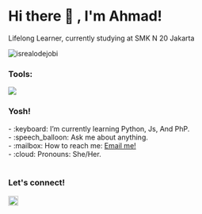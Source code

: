 # <summary><strong>Hi there :wave: , I'm Ahmad!</strong></summary>
Lifelong Learner, currently studying at SMK N 20 Jakarta
<p align="left"> <img src="https://komarev.com/ghpvc/?username=goonesmile&label=Profile%20views&color=0e75b6&style=flat" alt="isrealodejobi" />
</p>

### <summary><strong>Tools:</strong></summary>
<p>
    <img src="https://img.shields.io/badge/Text%20Editor-Visual%20Studio%20Code-blue?&logo=visual%20studio%20code&logoColor=blue" />
</p>

### <summary><strong>Yosh!</strong></summary>
<p>
    - :keyboard: I’m currently learning Python, Js, And PhP. </br>
    - :speech_balloon: Ask me about anything.</br>
    - :mailbox: How to reach me: <a href="mailto:ahmadkhasimiri@gmail.com">Email me!</a>  </br>
    - :cloud: Pronouns: She/Her. </br> </br>
<p>
 
### <summary><strong>Let's connect!</strong></summary>
<a href="https://twitter.com/yours">
  <img align="left" alt="Goo's Twitter" width="20px" src="https://simpleicons.now.sh/twitter/495f7e" />
</a>

